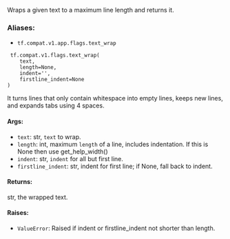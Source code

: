 Wraps a given text to a maximum line length and returns it.
### Aliases:
- `tf.compat.v1.app.flags.text_wrap`

```
 tf.compat.v1.flags.text_wrap(
    text,
    length=None,
    indent='',
    firstline_indent=None
)
```
It turns lines that only contain whitespace into empty lines, keeps new lines, and expands tabs using 4 spaces.
#### Args:
- `text`: str, `text` to wrap.
- `length`: int, maximum `length` of a line, includes indentation. If this is None then use get_help_width()
- `indent`: str, `indent` for all but first line.
- `firstline_indent`: str, indent for first line; if None, fall back to indent.
#### Returns:
str, the wrapped text.
#### Raises:
- `ValueError`: Raised if indent or firstline_indent not shorter than length.
